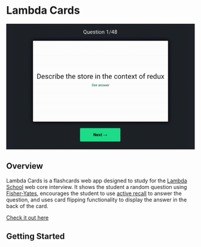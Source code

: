 # Lambda Cards
![](preview.gif)

## Overview
Lambda Cards is a flashcards web app designed to study for the [Lambda School](https://lambdaschool.com/) web core interview. It shows the student a random question using [Fisher-Yates](https://en.wikipedia.org/wiki/Fisher%E2%80%93Yates_shuffle), encourages the student to use [active recall](https://en.wikipedia.org/wiki/Active_recall) to answer the question, and uses card flipping functionality to display the answer in the back of the card.

[Check it out here](lambdacards.com)

## Getting Started